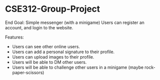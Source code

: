 # CSE312-Group-Project
End Goal: Simple messenger (with a minigame)
    Users can register an account, and login to the website.

Features:
- Users can see other online users.
- Users can add a personal signature to their profile. 
- Users can upload images to their profile. 
- Users will be able to DM other users. 
- Users will be able to challenge other users in a minigame
  (maybe rock-paper-scissors)